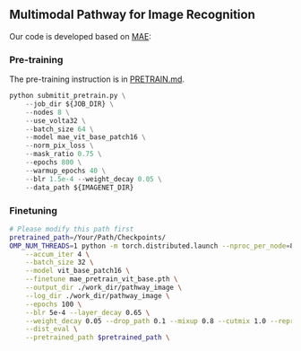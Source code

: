 ## Multimodal Pathway for Image Recognition

Our code is developed based on [MAE](https://arxiv.org/abs/2111.06377):


### Pre-training

The pre-training instruction is in [PRETRAIN.md](PRETRAIN.md).

```python
python submitit_pretrain.py \
    --job_dir ${JOB_DIR} \
    --nodes 8 \
    --use_volta32 \
    --batch_size 64 \
    --model mae_vit_base_patch16 \
    --norm_pix_loss \
    --mask_ratio 0.75 \
    --epochs 800 \
    --warmup_epochs 40 \
    --blr 1.5e-4 --weight_decay 0.05 \
    --data_path ${IMAGENET_DIR}
```

### Finetuning

```bash
# Please modify this path first
pretrained_path=/Your/Path/Checkpoints/
OMP_NUM_THREADS=1 python -m torch.distributed.launch --nproc_per_node=8 main_finetune.py \
    --accum_iter 4 \
    --batch_size 32 \
    --model vit_base_patch16 \
    --finetune mae_pretrain_vit_base.pth \
    --output_dir ./work_dir/pathway_image \
    --log_dir ./work_dir/pathway_image \
    --epochs 100 \
    --blr 5e-4 --layer_decay 0.65 \
    --weight_decay 0.05 --drop_path 0.1 --mixup 0.8 --cutmix 1.0 --reprob 0.25 \
    --dist_eval \
    --pretrained_path $pretrained_path \
```
